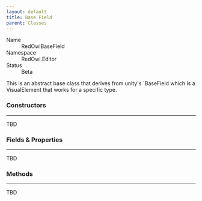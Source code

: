 ```yaml
---
layout: default
title: Base Field
parent: Classes
---
```


<dl>
  <dt>Name</dt>
  <dd>RedOwlBaseField</dd>
  <dt>Namespace</dt>
  <dd>RedOwl.Editor</dd>
  <dt>Status</dt>
  <dd><span class="label label-yellow">Beta</span></dd>
</dl>

This is an abstract base class that derives from unity's `BaseField<T> which is a VisualElement that works for a specific type.

### Constructors
---
TBD

### Fields & Properties
---
TBD

### Methods
---
TBD
